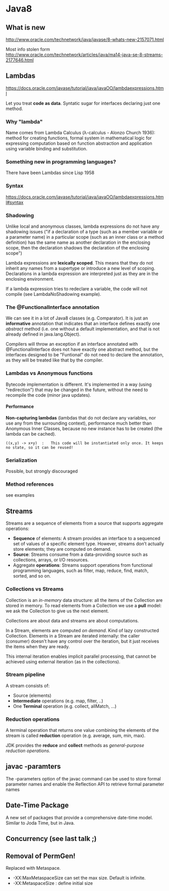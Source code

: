 # Java8

## What is new

http://www.oracle.com/technetwork/java/javase/8-whats-new-2157071.html

Most info stolen form http://www.oracle.com/technetwork/articles/java/ma14-java-se-8-streams-2177646.html

## Lambdas

https://docs.oracle.com/javase/tutorial/java/javaOO/lambdaexpressions.html

Let you treat **code as data**. Syntatic sugar for interfaces declaring just one method. 

### Why "lambda"

Name comes from Lambda Calculus (λ-calculus -  Alonzo Church 1936): method for creating functions,  formal system in mathematical logic for expressing computation based on function abstraction and application using variable binding and substitution.

### Something new in programming languages?

There have been Lambdas since Lisp 1958

### Syntax

https://docs.oracle.com/javase/tutorial/java/javaOO/lambdaexpressions.html#syntax

### Shadowing
Unlike local and anonymous classes, lambda expressions do not have any shadowing issues ("if a declaration of a type (such as a member variable or a parameter name) in a particular scope (such as an inner class or a method definition) has the same name as another declaration in the enclosing scope, then the declaration shadows the declaration of the enclosing scope") 

Lambda expressions are **lexically scoped**. This means that they do not inherit any names from a supertype or introduce a new level of scoping. Declarations in a lambda expression are interpreted just as they are in the enclosing environment. 

If a lambda expression tries to redeclare a variable, the code will not compile (see LambdaNoShadowing example).

### The @FunctionalInterface annotation

We can see it in a lot of Java8 classes (e.g. Comparator). It is just an **informative** annotation that indicates that an interface defines exactly one *abstract* method (i.e. one without a default implementation, and that is not already defined in java.lang.Object).

Compilers will throw an exception if an interface annotated with @FunctionalInterface does not have exactly one abstract method, but the interfaces designed to be "Funtional" do not need to declare the annotation, as they will be treated like that by the compiler.

### Lambdas vs Anonymous functions 

Bytecode implementation is different. It's implemented in a way (using "redirection") that may be changed in the future, without the need to recompile the code (minor java updates).

#### Performance

**Non-capturing lambdas** (lambdas that do not declare any variables, nor use any from the surrounding context), performance much better than Anonymous Inner Classes, because no new instance has to be created (the lambda can be cached).

	((x,y) -> x+y)  :   This code will be instantiated only once. It keeps no state, so it can be reused!

### Serialization
Possible, but strongly discouraged

### Method references

see examples

## Streams

Streams are a sequence of elements from a source that supports aggregate operations:

+ **Sequence** of elements: A stream provides an interface to a sequenced set of values of a specific element type. However, streams don’t actually store elements; they are computed on demand.
+ **Source**: Streams consume from a data-providing source such as collections, arrays, or I/O resources.
+ Aggregate **operations**: Streams support operations from functional programming languages, such as filter, map, reduce, find, match, sorted, and so on. 


### Collections vs Streams

Collection is an *in-memory* data structure: all the items of the Collection are stored in memory. To read elements from a Collection we use a **pull** model: we ask the Collection to give us the next element.

Collections are about data and streams are about computations.

In a Stream, elements are computed *on demand*. Kind of lazy constructed Collection. Elements in a Stream are iterated internally: the caller (consumer) doesn't have any control over the iteration, but it just receives the items when they are ready.

This internal iteration enables implicit parallel processing, that cannot be achieved using external iteration (as in the collections). 

### Stream pipeline

A stream consists of:

+ Source (elements)
+ **Intermediate** operations (e.g. map, filter, ..)
+ One **Terminal** operation (e.g. collect, allMatch, ...)

### Reduction operations

A terminal operation that returns one value combining the elements of the stream is called **reduction** operation (e.g. average, sum, min, max).

JDK provides the **reduce** and **collect** methods as *general-purpose reduction operations*.

## javac -paramters

The -parameters option of the javac command can be used to store formal parameter names and enable the Reflection API to retrieve formal parameter names


## Date-Time Package 

A new set of packages that provide a comprehensive date-time model. Similar to Joda Time, but in Java.



## Concurrency (see last talk ;)

## Removal of PermGen!

Replaced with Metaspace.

* -XX:MaxMetaspaceSize can set the max size. Default is infinite.
* -XX:MetaspaceSize : define initial size
 

